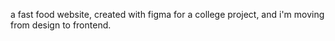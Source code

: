 a fast food website, created with figma for a college project, and i'm moving from design to frontend.